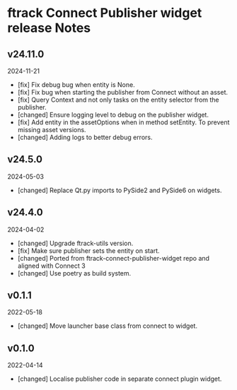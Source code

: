 # ftrack Connect Publisher widget release Notes


## v24.11.0
2024-11-21

* [fix] Fix debug bug when entity is None.
* [fix] Fix bug when starting the publisher from Connect without an asset.
* [fix] Query Context and not only tasks on the entity selector from the publisher.
* [changed] Ensure logging level to debug on the publisher widget.
* [fix] Add entity in the assetOptions when in method setEntity. To prevent missing asset versions.
* [changed] Adding logs to better debug errors.

## v24.5.0
2024-05-03

* [changed] Replace Qt.py imports to PySide2 and PySide6 on widgets.

## v24.4.0
2024-04-02

* [changed] Upgrade ftrack-utils version.
* [fix] Make sure publisher sets the entity on start.
* [changed] Ported from ftrack-connect-publisher-widget repo and aligned with Connect 3
* [changed] Use poetry as build system.

## v0.1.1
2022-05-18

* [changed] Move launcher base class from connect to widget.

## v0.1.0
2022-04-14
* [changed] Localise publisher code in separate connect plugin widget.